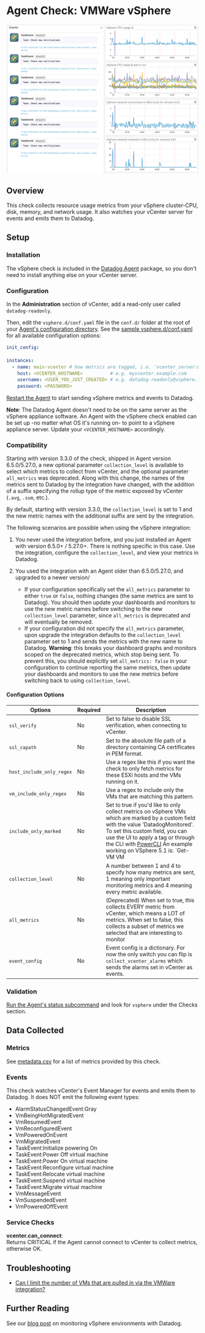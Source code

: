# Agent Check: VMWare vSphere

![Vsphere Graph][1]

## Overview

This check collects resource usage metrics from your vSphere cluster-CPU, disk, memory, and network usage. It also watches your vCenter server for events and emits them to Datadog.

## Setup

### Installation

The vSphere check is included in the [Datadog Agent][2] package, so you don't need to install anything else on your vCenter server.

### Configuration

In the **Administration** section of vCenter, add a read-only user called `datadog-readonly`.

Then, edit the `vsphere.d/conf.yaml` file in the `conf.d/` folder at the root of your [Agent's configuration directory][3]. See the [sample vsphere.d/conf.yaml][4] for all available configuration options:

```YAML
init_config:

instances:
  - name: main-vcenter # how metrics are tagged, i.e. 'vcenter_server:main-vcenter'
    host: <VCENTER_HOSTNAME>          # e.g. myvcenter.example.com
    username: <USER_YOU_JUST_CREATED> # e.g. datadog-readonly@vsphere.local
    password: <PASSWORD>
```

[Restart the Agent][5] to start sending vSphere metrics and events to Datadog.

**Note**: The Datadog Agent doesn't need to be on the same server as the vSphere appliance software. An Agent with the vSphere check enabled can be set up -no matter what OS it's running on- to point to a vSphere appliance server. Update your `<VCENTER_HOSTNAME>` accordingly.

### Compatibility

Starting with version 3.3.0 of the check, shipped in Agent version 6.5.0/5.27.0, a new optional parameter `collection_level` is available to select which metrics to collect from vCenter, and the optional parameter `all_metrics` was deprecated. Along with this change, the names of the metrics sent to Datadog by the integration have changed, with the addition of a suffix specifying the rollup type of the metric exposed by vCenter (`.avg`, `.sum`, etc.).

By default, starting with version 3.3.0, the `collection_level` is set to 1 and the new metric names with the additional suffix are sent by the integration.

The following scenarios are possible when using the vSphere integration:

1. You never used the integration before, and you just installed an Agent with version 6.5.0+ / 5.27.0+. There is nothing specific in this case. Use the integration, configure the `collection_level`, and view your metrics in Datadog.

2. You used the integration with an Agent older than 6.5.0/5.27.0, and upgraded to a newer version/

   - If your configuration specifically set the `all_metrics` parameter to either `true` or `false`, nothing changes (the same metrics are sent to Datadog). You should then update your dashboards and monitors to use the new metric names before switching to the new `collection_level` parameter, since `all_metrics` is deprecated and will eventually be removed.
   - If your configuration did not specify the `all_metrics` parameter, upon upgrade the integration defaults to the `collection_level` parameter set to 1 and sends the metrics with the new name to Datadog.
     **Warning**: this breaks your dashboard graphs and monitors scoped on the deprecated metrics, which stop being sent. To prevent this, you should explicitly set `all_metrics: false` in your configuration to continue reporting the same metrics, then update your dashboards and monitors to use the new metrics before switching back to using `collection_level`.

#### Configuration Options

| Options                   | Required | Description                                                                                                                                                                                                                                                                                                                                                      |
| ------------------------- | -------- | ---------------------------------------------------------------------------------------------------------------------------------------------------------------------------------------------------------------------------------------------------------------------------------------------------------------------------------------------------------------- |
| `ssl_verify`              | No       | Set to false to disable SSL verification, when connecting to vCenter.                                                                                                                                                                                                                                                                                            |
| `ssl_capath`              | No       | Set to the absolute file path of a directory containing CA certificates in PEM format.                                                                                                                                                                                                                                                                           |
| `host_include_only_regex` | No       | Use a regex like this if you want the check to only fetch metrics for these ESXi hosts and the VMs running on it.                                                                                                                                                                                                                                                |
| `vm_include_only_regex`   | No       | Use a regex to include only the VMs that are matching this pattern.                                                                                                                                                                                                                                                                                              |
| `include_only_marked`     | No       | Set to true if you'd like to only collect metrics on vSphere VMs which are marked by a custom field with the value 'DatadogMonitored'. To set this custom field, you can use the UI to apply a tag or through the CLI with [PowerCLI][6] An example working on VSphere 5.1 is: `Get-VM VM | Set-CustomField -Name "DatadogMonitored" -Value "DatadogMonitored"`. |
| `collection_level`        | No       | A number between 1 and 4 to specify how many metrics are sent, 1 meaning only important monitoring metrics and 4 meaning every metric available.                                                                                                                                                                                                                 |
| `all_metrics`             | No       | (Deprecated) When set to true, this collects EVERY metric from vCenter, which means a LOT of metrics. When set to false, this collects a subset of metrics we selected that are interesting to monitor                                                                                                                                                           |
| `event_config`            | No       | Event config is a dictionary. For now the only switch you can flip is `collect_vcenter_alarms` which sends the alarms set in vCenter as events.                                                                                                                                                                                                                  |

### Validation

[Run the Agent's status subcommand][7] and look for `vsphere` under the Checks section.

## Data Collected

### Metrics

See [metadata.csv][8] for a list of metrics provided by this check.

### Events

This check watches vCenter's Event Manager for events and emits them to Datadog. It does NOT emit the following event types:

- AlarmStatusChangedEvent:Gray
- VmBeingHotMigratedEvent
- VmResumedEvent
- VmReconfiguredEvent
- VmPoweredOnEvent
- VmMigratedEvent
- TaskEvent:Initialize powering On
- TaskEvent:Power Off virtual machine
- TaskEvent:Power On virtual machine
- TaskEvent:Reconfigure virtual machine
- TaskEvent:Relocate virtual machine
- TaskEvent:Suspend virtual machine
- TaskEvent:Migrate virtual machine
- VmMessageEvent
- VmSuspendedEvent
- VmPoweredOffEvent

### Service Checks

**vcenter.can_connect**:<br>
Returns CRITICAL if the Agent cannot connect to vCenter to collect metrics, otherwise OK.

## Troubleshooting

- [Can I limit the number of VMs that are pulled in via the VMWare integration?][9]

## Further Reading

See our [blog post][10] on monitoring vSphere environments with Datadog.

[1]: https://raw.githubusercontent.com/DataDog/integrations-core/master/vsphere/images/vsphere_graph.png
[2]: https://app.datadoghq.com/account/settings#agent
[3]: https://docs.datadoghq.com/agent/guide/agent-configuration-files/#agent-configuration-directory
[4]: https://github.com/DataDog/integrations-core/blob/master/vsphere/datadog_checks/vsphere/data/conf.yaml.example
[5]: https://docs.datadoghq.com/agent/guide/agent-commands/#start-stop-and-restart-the-agent
[6]: https://pubs.vmware.com/vsphere-51/index.jsp?topic=%2Fcom.vmware.powercli.cmdletref.doc%2FSet-CustomField.html
[7]: https://docs.datadoghq.com/agent/guide/agent-commands/#agent-status-and-information
[8]: https://github.com/DataDog/integrations-core/blob/master/vsphere/metadata.csv
[9]: https://docs.datadoghq.com/integrations/faq/can-i-limit-the-number-of-vms-that-are-pulled-in-via-the-vmware-integration
[10]: https://www.datadoghq.com/blog/unified-vsphere-app-monitoring-datadog/#auto-discovery-across-vm-and-app-layers
